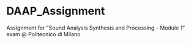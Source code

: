 # DAAP_Assignment
Assignment for "Sound Analysis Synthesis and Processing - Module 1" exam @ Politecnico di Milano
